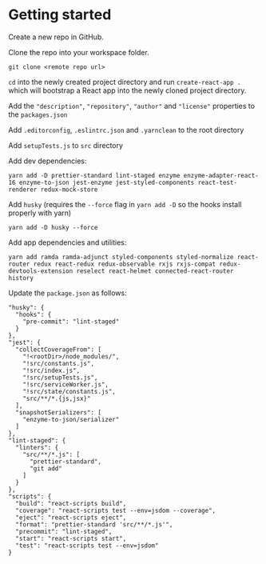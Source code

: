 # Getting started

Create a new repo in GitHub.

Clone the repo into your workspace folder.

```
git clone <remote repo url>
```

`cd` into the newly created project directory and run `create-react-app .` which will bootstrap a React app into the newly cloned project directory.

Add the `"description"`, `"repository"`, `"author"` and `"license"` properties to the `packages.json`

Add `.editorconfig`, `.eslintrc.json` and  `.yarnclean` to the root directory

Add `setupTests.js` to `src` directory

Add dev dependencies:

```
yarn add -D prettier-standard lint-staged enzyme enzyme-adapter-react-16 enzyme-to-json jest-enzyme jest-styled-components react-test-renderer redux-mock-store
```

Add `husky` (requires the `--force` flag in `yarn add -D` so the hooks install properly with yarn)

```
yarn add -D husky --force
```

Add app dependencies and utilities:

```
yarn add ramda ramda-adjunct styled-components styled-normalize react-router redux react-redux redux-observable rxjs rxjs-compat redux-devtools-extension reselect react-helmet connected-react-router history
```

Update the `package.json` as follows:

```
"husky": {
  "hooks": {
    "pre-commit": "lint-staged"
  }
},
"jest": {
  "collectCoverageFrom": [
    "!<rootDir>/node_modules/",
    "!src/constants.js",
    "!src/index.js",
    "!src/setupTests.js",
    "!src/serviceWorker.js",
    "!src/state/constants.js",
    "src/**/*.{js,jsx}"
  ],
  "snapshotSerializers": [
    "enzyme-to-json/serializer"
  ]
},
"lint-staged": {
  "linters": {
    "src/**/*.js": [
      "prettier-standard",
      "git add"
    ]
  }
},
"scripts": {
  "build": "react-scripts build",
  "coverage": "react-scripts test --env=jsdom --coverage",
  "eject": "react-scripts eject",
  "format": "prettier-standard 'src/**/*.js'",
  "precommit": "lint-staged",
  "start": "react-scripts start",
  "test": "react-scripts test --env=jsdom"
}
```